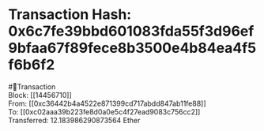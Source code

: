 
Transaction Hash: 0x6c7fe39bbd601083fda55f3d96ef9bfaa67f89fece8b3500e4b84ea4f5f6b6f2
====================================================================================
  
#💸Transaction  
Block: [[14456710]]  
From: [[0xc36442b4a4522e871399cd717abdd847ab11fe88]]  
To: [[0xc02aaa39b223fe8d0a0e5c4f27ead9083c756cc2]]  
Transferred: 12.183986290873564 Ether